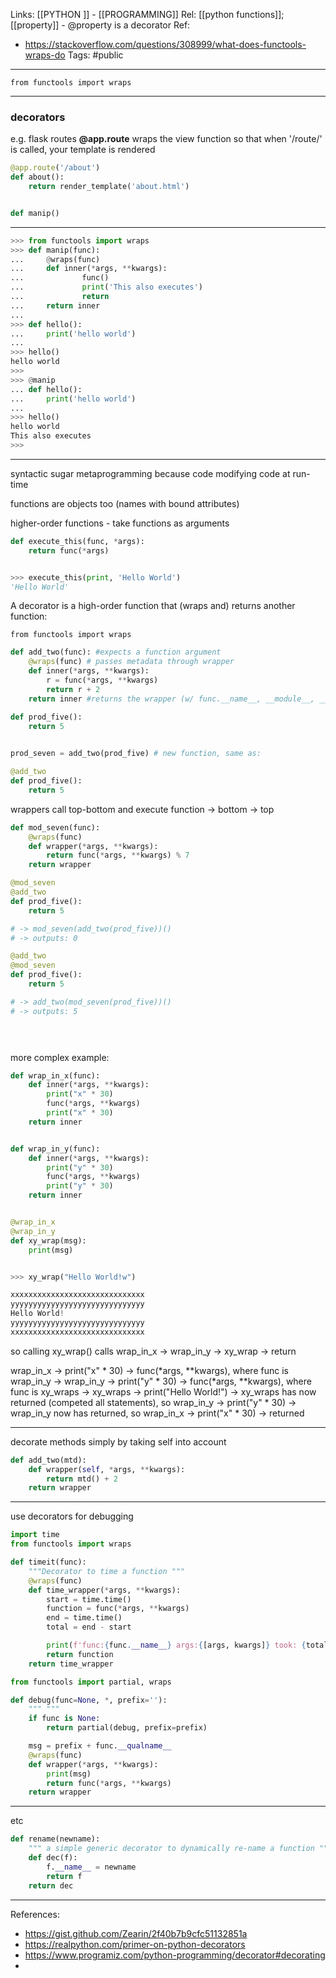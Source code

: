 Links: [[PYTHON ]] - [[PROGRAMMING]]
Rel: [[python functions]]; [[property]] - @property is a decorator
Ref: 
- https://stackoverflow.com/questions/308999/what-does-functools-wraps-do
Tags: #public 

--- 

```from functools import wraps```

--- 
### decorators
e.g. flask routes **@app.route** wraps the view function so that when '/route/' is called, your template is rendered
```py
@app.route('/about')
def about():
	return render_template('about.html')
```
```py

def manip()
```

--- 

```py
>>> from functools import wraps
>>> def manip(func):
...     @wraps(func)
...     def inner(*args, **kwargs):
...             func()
...             print('This also executes')
...             return 
...     return inner
... 
>>> def hello():
...     print('hello world')
... 
>>> hello()
hello world
>>> 
>>> @manip
... def hello():
...     print('hello world')
... 
>>> hello()
hello world
This also executes
>>> 
```

--- 

syntactic sugar
metaprogramming because code modifying code at run-time

functions are objects too (names with bound attributes)

higher-order functions - take functions as arguments
```py
def execute_this(func, *args):
	return func(*args)


>>> execute_this(print, 'Hello World')
'Hello World'

```


A decorator is a high-order function that (wraps and) returns another function:

```from functools import wraps```

```py
def add_two(func): #expects a function argument
	@wraps(func) # passes metadata through wrapper
	def inner(*args, **kwargs):
		r = func(*args, **kwargs)
		return r + 2
	return inner #returns the wrapper (w/ func.__name__, __module__, __doc__)

def prod_five():
	return 5
	

prod_seven = add_two(prod_five) # new function, same as:

@add_two
def prod_five():
	return 5		
```

wrappers call top-bottom and execute function -> bottom -> top
```py
def mod_seven(func):
	@wraps(func)
	def wrapper(*args, **kwargs):
		return func(*args, **kwargs) % 7
	return wrapper

@mod_seven
@add_two
def prod_five():
	return 5

# -> mod_seven(add_two(prod_five))()
# -> outputs: 0

@add_two
@mod_seven
def prod_five():
	return 5

# -> add_two(mod_seven(prod_five))()
# -> outputs: 5 


		
```

more complex example:
```py
def wrap_in_x(func):
    def inner(*args, **kwargs):
        print("x" * 30)
        func(*args, **kwargs)
        print("x" * 30)
    return inner


def wrap_in_y(func):
    def inner(*args, **kwargs):
        print("y" * 30)
        func(*args, **kwargs)
        print("y" * 30)
    return inner


@wrap_in_x
@wrap_in_y
def xy_wrap(msg):
    print(msg)


>>> xy_wrap("Hello World!w")

xxxxxxxxxxxxxxxxxxxxxxxxxxxxxx
yyyyyyyyyyyyyyyyyyyyyyyyyyyyyy
Hello World!
yyyyyyyyyyyyyyyyyyyyyyyyyyyyyy
xxxxxxxxxxxxxxxxxxxxxxxxxxxxxx
```
so calling xy_wrap() calls wrap_in_x -> wrap_in_y -> xy_wrap -> return

wrap_in_x -> print("x" \* 30) -> func(\*args, \*\*kwargs), where func is wrap_in_y ->
wrap_in_y -> print("y" \* 30) -> func(\*args, \*\*kwargs), where func is xy_wraps ->
xy_wraps -> print("Hello World!") -> xy_wraps has now returned (competed all statements), so
wrap_in_y -> print("y" \* 30) -> wrap_in_y now has returned, so
wrap_in_x -> print("x" \* 30) -> returned


--- 


decorate methods simply by taking self into account
```py
def add_two(mtd):
	def wrapper(self, *args, **kwargs):
		return mtd() + 2
	return wrapper
```


--- 

use decorators for debugging 

```py
import time
from functools import wraps

def timeit(func):
	"""Decorator to time a function """
	@wraps(func)
	def time_wrapper(*args, **kwargs):
		start = time.time()
		function = func(*args, **kwargs)
		end = time.time()
		total = end - start

		print(f'func:{func.__name__} args:{[args, kwargs]} took: {total} s')
		return function
	return time_wrapper
```

```py
from functools import partial, wraps

def debug(func=None, *, prefix=''):
	""" """
	if func is None:
		return partial(debug, prefix=prefix)

	msg = prefix + func.__qualname__
	@wraps(func)
	def wrapper(*args, **kwargs):
		print(msg)
		return func(*args, **kwargs)
	return wrapper
```

--- 
etc

```py
def rename(newname):
	""" a simple generic decorator to dynamically re-name a function """
	def dec(f):
		f.__name__ = newname
		return f
	return dec
```



--- 

References:
- https://gist.github.com/Zearin/2f40b7b9cfc51132851a
- https://realpython.com/primer-on-python-decorators
- https://www.programiz.com/python-programming/decorator#decorating
- 